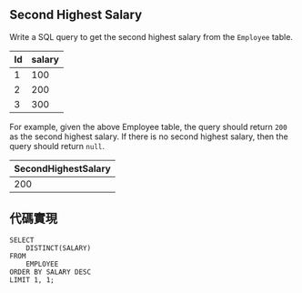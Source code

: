 ## Second Highest Salary

Write a SQL query to get the second highest salary from the ``Employee`` table.

| Id | salary |
| -- | ------ |
| 1 | 100 |
| 2 | 200 |
| 3 | 300 |

For example, given the above Employee table, the query should return ``200`` as the second highest salary. If there is no second highest salary, then the query should return ``null``.

| SecondHighestSalary |
| ------------------- |
| 200 |

## 代碼實現

```
SELECT
    DISTINCT(SALARY)
FROM 
    EMPLOYEE 
ORDER BY SALARY DESC
LIMIT 1, 1;

```
